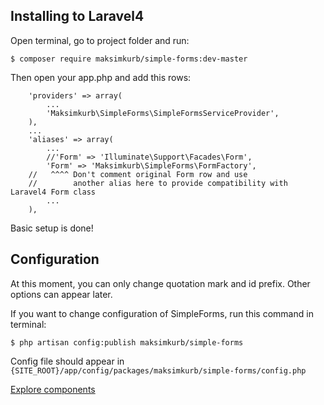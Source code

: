 ## Installing to Laravel4

Open terminal, go to project folder and run:
```
$ composer require maksimkurb/simple-forms:dev-master
```

Then open your app.php and add this rows:
```
    'providers' => array(
        ...
        'Maksimkurb\SimpleForms\SimpleFormsServiceProvider',
    ),
    ...
    'aliases' => array(
        ...
        //'Form' => 'Illuminate\Support\Facades\Form',
        'Form' => 'Maksimkurb\SimpleForms\FormFactory',
    //   ^^^^ Don't comment original Form row and use
    //        another alias here to provide compatibility with Laravel4 Form class
        ...
    ),
```

Basic setup is done!

## Configuration

At this moment, you can only change quotation mark and id prefix. Other options can appear later.

If you want to change configuration of SimpleForms, run this command in terminal:
```
$ php artisan config:publish maksimkurb/simple-forms
```

Config file should appear in `{SITE_ROOT}/app/config/packages/maksimkurb/simple-forms/config.php`


<a href="/components/" class="btn btn-success btn-block btn-lg">Explore components</a>